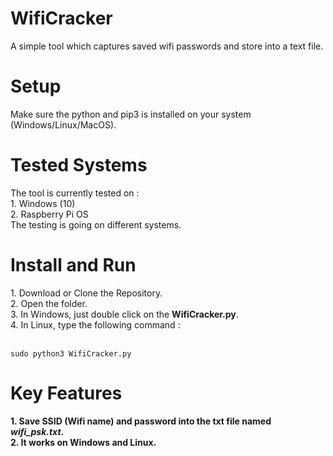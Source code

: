 # WifiCracker
A simple tool which captures saved wifi passwords and store into a text file.

<h1>Setup</h1>
Make sure the python and pip3 is installed on your system (Windows/Linux/MacOS).<br>

<h1>Tested Systems</h1>
The tool is currently tested on : <br>
1. Windows (10)<br>
2. Raspberry Pi OS<br>
The testing is going on different systems.

<h1>Install and Run</h1>
1. Download or Clone the Repository.<br>
2. Open the folder.<br>
3. In Windows, just double click on the <b>WifiCracker.py</b>.<br>
4. In Linux, type the following command : <br><br>

```
sudo python3 WifiCracker.py
```

<h1>Key Features</h1>
<b>1. Save SSID (Wifi name) and password into the txt file named <i>wifi_psk.txt</i>.</b><br>
<b>2. It works on Windows and Linux.</b>
